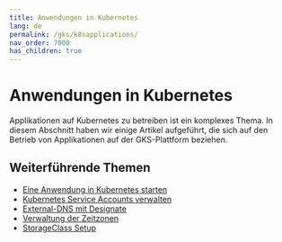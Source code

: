 ```yaml
---
title: Anwendungen in Kubernetes
lang: de
permalink: /gks/k8sapplications/
nav_order: 7000
has_children: true
---
```

<!-- LTeX:  language=de-DE -->

# Anwendungen in Kubernetes

Applikationen auf Kubernetes zu betreiben ist ein komplexes Thema. In diesem Abschnitt haben wir einige Artikel aufgeführt, die sich auf den Betrieb von Applikationen auf der GKS-Plattform beziehen.

## Weiterführende Themen

* [Eine Anwendung in Kubernetes starten](/gks/k8sapplications/runningapplications/)
* [Kubernetes Service Accounts verwalten](/gks/k8sapplications/serviceaccounts/)
* [External-DNS mit Designate](/gks/k8sapplications/externaldnsanddesignate/)
* [Verwaltung der Zeitzonen](/gks/k8sapplications/timezones/)
* [StorageClass Setup](/gks/k8sapplications/storageclasses/)
